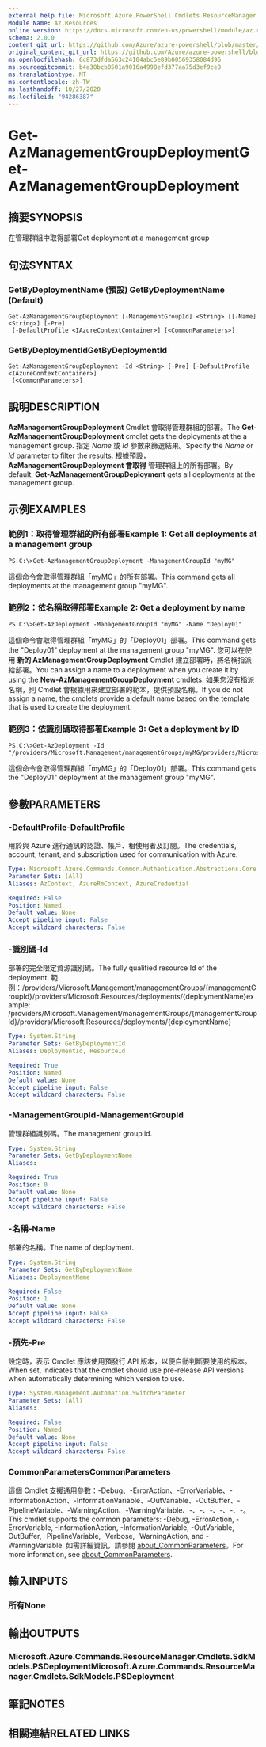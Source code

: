 ```yaml
---
external help file: Microsoft.Azure.PowerShell.Cmdlets.ResourceManager.dll-Help.xml
Module Name: Az.Resources
online version: https://docs.microsoft.com/en-us/powershell/module/az.resources/get-azmanagementgroupdeployment
schema: 2.0.0
content_git_url: https://github.com/Azure/azure-powershell/blob/master/src/Resources/Resources/help/Get-AzManagementGroupDeployment.md
original_content_git_url: https://github.com/Azure/azure-powershell/blob/master/src/Resources/Resources/help/Get-AzManagementGroupDeployment.md
ms.openlocfilehash: 6c873dfda563c24104abc5e89b00569358084d96
ms.sourcegitcommit: b4a38bcb0501a9016a4998efd377aa75d3ef9ce8
ms.translationtype: MT
ms.contentlocale: zh-TW
ms.lasthandoff: 10/27/2020
ms.locfileid: "94286387"
---
```

# <span data-ttu-id="2223b-101">Get-AzManagementGroupDeployment</span><span class="sxs-lookup"><span data-stu-id="2223b-101">Get-AzManagementGroupDeployment</span></span>

## <span data-ttu-id="2223b-102">摘要</span><span class="sxs-lookup"><span data-stu-id="2223b-102">SYNOPSIS</span></span>
<span data-ttu-id="2223b-103">在管理群組中取得部署</span><span class="sxs-lookup"><span data-stu-id="2223b-103">Get deployment at a management group</span></span>

## <span data-ttu-id="2223b-104">句法</span><span class="sxs-lookup"><span data-stu-id="2223b-104">SYNTAX</span></span>

### <span data-ttu-id="2223b-105">GetByDeploymentName (預設) </span><span class="sxs-lookup"><span data-stu-id="2223b-105">GetByDeploymentName (Default)</span></span>
```
Get-AzManagementGroupDeployment [-ManagementGroupId] <String> [[-Name] <String>] [-Pre]
 [-DefaultProfile <IAzureContextContainer>] [<CommonParameters>]
```

### <span data-ttu-id="2223b-106">GetByDeploymentId</span><span class="sxs-lookup"><span data-stu-id="2223b-106">GetByDeploymentId</span></span>
```
Get-AzManagementGroupDeployment -Id <String> [-Pre] [-DefaultProfile <IAzureContextContainer>]
 [<CommonParameters>]
```

## <span data-ttu-id="2223b-107">說明</span><span class="sxs-lookup"><span data-stu-id="2223b-107">DESCRIPTION</span></span>
<span data-ttu-id="2223b-108">**AzManagementGroupDeployment** Cmdlet 會取得管理群組的部署。</span><span class="sxs-lookup"><span data-stu-id="2223b-108">The **Get-AzManagementGroupDeployment** cmdlet gets the deployments at the a management group.</span></span>
<span data-ttu-id="2223b-109">指定 *Name* 或 *Id* 參數來篩選結果。</span><span class="sxs-lookup"><span data-stu-id="2223b-109">Specify the *Name* or *Id* parameter to filter the results.</span></span>
<span data-ttu-id="2223b-110">根據預設， **AzManagementGroupDeployment 會取得** 管理群組上的所有部署。</span><span class="sxs-lookup"><span data-stu-id="2223b-110">By default, **Get-AzManagementGroupDeployment** gets all deployments at the management group.</span></span>

## <span data-ttu-id="2223b-111">示例</span><span class="sxs-lookup"><span data-stu-id="2223b-111">EXAMPLES</span></span>

### <span data-ttu-id="2223b-112">範例1：取得管理群組的所有部署</span><span class="sxs-lookup"><span data-stu-id="2223b-112">Example 1: Get all deployments at a management group</span></span>
```
PS C:\>Get-AzManagementGroupDeployment -ManagementGroupId "myMG"
```

<span data-ttu-id="2223b-113">這個命令會取得管理群組「myMG」的所有部署。</span><span class="sxs-lookup"><span data-stu-id="2223b-113">This command gets all deployments at the management group "myMG".</span></span>

### <span data-ttu-id="2223b-114">範例2：依名稱取得部署</span><span class="sxs-lookup"><span data-stu-id="2223b-114">Example 2: Get a deployment by name</span></span>
```
PS C:\>Get-AzDeployment -ManagementGroupId "myMG" -Name "Deploy01"
```

<span data-ttu-id="2223b-115">這個命令會取得管理群組「myMG」的「Deploy01」部署。</span><span class="sxs-lookup"><span data-stu-id="2223b-115">This command gets the "Deploy01" deployment at the management group "myMG".</span></span>
<span data-ttu-id="2223b-116">您可以在使用 **新的 AzManagementGroupDeployment** Cmdlet 建立部署時，將名稱指派給部署。</span><span class="sxs-lookup"><span data-stu-id="2223b-116">You can assign a name to a deployment when you create it by using the **New-AzManagementGroupDeployment** cmdlets.</span></span>
<span data-ttu-id="2223b-117">如果您沒有指派名稱，則 Cmdlet 會根據用來建立部署的範本，提供預設名稱。</span><span class="sxs-lookup"><span data-stu-id="2223b-117">If you do not assign a name, the cmdlets provide a default name based on the template that is used to create the deployment.</span></span>

### <span data-ttu-id="2223b-118">範例3：依識別碼取得部署</span><span class="sxs-lookup"><span data-stu-id="2223b-118">Example 3: Get a deployment by ID</span></span>
```
PS C:\>Get-AzDeployment -Id "/providers/Microsoft.Management/managementGroups/myMG/providers/Microsoft.Resources/deployments/Deploy01"
```

<span data-ttu-id="2223b-119">這個命令會取得管理群組「myMG」的「Deploy01」部署。</span><span class="sxs-lookup"><span data-stu-id="2223b-119">This command gets the "Deploy01" deployment at the management group "myMG".</span></span>

## <span data-ttu-id="2223b-120">參數</span><span class="sxs-lookup"><span data-stu-id="2223b-120">PARAMETERS</span></span>

### <span data-ttu-id="2223b-121">-DefaultProfile</span><span class="sxs-lookup"><span data-stu-id="2223b-121">-DefaultProfile</span></span>
<span data-ttu-id="2223b-122">用於與 Azure 進行通訊的認證、帳戶、租使用者及訂閱。</span><span class="sxs-lookup"><span data-stu-id="2223b-122">The credentials, account, tenant, and subscription used for communication with Azure.</span></span>

```yaml
Type: Microsoft.Azure.Commands.Common.Authentication.Abstractions.Core.IAzureContextContainer
Parameter Sets: (All)
Aliases: AzContext, AzureRmContext, AzureCredential

Required: False
Position: Named
Default value: None
Accept pipeline input: False
Accept wildcard characters: False
```

### <span data-ttu-id="2223b-123">-識別碼</span><span class="sxs-lookup"><span data-stu-id="2223b-123">-Id</span></span>
<span data-ttu-id="2223b-124">部署的完全限定資源識別碼。</span><span class="sxs-lookup"><span data-stu-id="2223b-124">The fully qualified resource Id of the deployment.</span></span>
<span data-ttu-id="2223b-125">範例：/providers/Microsoft.Management/managementGroups/{managementGroupId}/providers/Microsoft.Resources/deployments/{deploymentName}</span><span class="sxs-lookup"><span data-stu-id="2223b-125">example: /providers/Microsoft.Management/managementGroups/{managementGroupId}/providers/Microsoft.Resources/deployments/{deploymentName}</span></span>

```yaml
Type: System.String
Parameter Sets: GetByDeploymentId
Aliases: DeploymentId, ResourceId

Required: True
Position: Named
Default value: None
Accept pipeline input: False
Accept wildcard characters: False
```

### <span data-ttu-id="2223b-126">-ManagementGroupId</span><span class="sxs-lookup"><span data-stu-id="2223b-126">-ManagementGroupId</span></span>
<span data-ttu-id="2223b-127">管理群組識別碼。</span><span class="sxs-lookup"><span data-stu-id="2223b-127">The management group id.</span></span>

```yaml
Type: System.String
Parameter Sets: GetByDeploymentName
Aliases:

Required: True
Position: 0
Default value: None
Accept pipeline input: False
Accept wildcard characters: False
```

### <span data-ttu-id="2223b-128">-名稱</span><span class="sxs-lookup"><span data-stu-id="2223b-128">-Name</span></span>
<span data-ttu-id="2223b-129">部署的名稱。</span><span class="sxs-lookup"><span data-stu-id="2223b-129">The name of deployment.</span></span>

```yaml
Type: System.String
Parameter Sets: GetByDeploymentName
Aliases: DeploymentName

Required: False
Position: 1
Default value: None
Accept pipeline input: False
Accept wildcard characters: False
```

### <span data-ttu-id="2223b-130">-預先</span><span class="sxs-lookup"><span data-stu-id="2223b-130">-Pre</span></span>
<span data-ttu-id="2223b-131">設定時，表示 Cmdlet 應該使用預發行 API 版本，以便自動判斷要使用的版本。</span><span class="sxs-lookup"><span data-stu-id="2223b-131">When set, indicates that the cmdlet should use pre-release API versions when automatically determining which version to use.</span></span>

```yaml
Type: System.Management.Automation.SwitchParameter
Parameter Sets: (All)
Aliases:

Required: False
Position: Named
Default value: None
Accept pipeline input: False
Accept wildcard characters: False
```

### <span data-ttu-id="2223b-132">CommonParameters</span><span class="sxs-lookup"><span data-stu-id="2223b-132">CommonParameters</span></span>
<span data-ttu-id="2223b-133">這個 Cmdlet 支援通用參數：-Debug、-ErrorAction、-ErrorVariable、-InformationAction、-InformationVariable、-OutVariable、-OutBuffer、-PipelineVariable、-WarningAction、-WarningVariable、-、-、-、-、-、-。</span><span class="sxs-lookup"><span data-stu-id="2223b-133">This cmdlet supports the common parameters: -Debug, -ErrorAction, -ErrorVariable, -InformationAction, -InformationVariable, -OutVariable, -OutBuffer, -PipelineVariable, -Verbose, -WarningAction, and -WarningVariable.</span></span> <span data-ttu-id="2223b-134">如需詳細資訊，請參閱 [about_CommonParameters](http://go.microsoft.com/fwlink/?LinkID=113216)。</span><span class="sxs-lookup"><span data-stu-id="2223b-134">For more information, see [about_CommonParameters](http://go.microsoft.com/fwlink/?LinkID=113216).</span></span>

## <span data-ttu-id="2223b-135">輸入</span><span class="sxs-lookup"><span data-stu-id="2223b-135">INPUTS</span></span>

### <span data-ttu-id="2223b-136">所有</span><span class="sxs-lookup"><span data-stu-id="2223b-136">None</span></span>

## <span data-ttu-id="2223b-137">輸出</span><span class="sxs-lookup"><span data-stu-id="2223b-137">OUTPUTS</span></span>

### <span data-ttu-id="2223b-138">Microsoft.Azure.Commands.ResourceManager.Cmdlets.SdkModels.PSDeployment</span><span class="sxs-lookup"><span data-stu-id="2223b-138">Microsoft.Azure.Commands.ResourceManager.Cmdlets.SdkModels.PSDeployment</span></span>

## <span data-ttu-id="2223b-139">筆記</span><span class="sxs-lookup"><span data-stu-id="2223b-139">NOTES</span></span>

## <span data-ttu-id="2223b-140">相關連結</span><span class="sxs-lookup"><span data-stu-id="2223b-140">RELATED LINKS</span></span>
